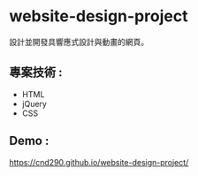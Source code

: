 # website-design-project
設計並開發具響應式設計與動畫的網頁。
## 專案技術 :
- HTML
- jQuery
- CSS 
## Demo :
https://cnd290.github.io/website-design-project/
